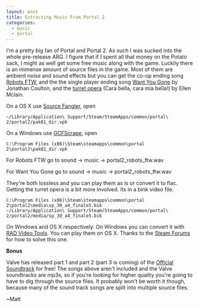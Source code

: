 ```yaml
---
layout: post
title: Extracting Music From Portal 2
categories:
  - music
  - portal
---
```


I'm a pretty big fan of Portal and Portal 2.  As such I was sucked into the whole pre-release ARG. I figure that if I spent all that money on the Potato sack, I might as well get some free music along with the game. Luckily there is an immense amount of source files in the game.  Most of them are ambient noise and sound effects but you can get the co-op ending song [Robots FTW](http://www.last.fm/music/Valve/_/Robots+FTW), and the the single player ending song [Want You Gone](http://www.last.fm/music/Jonathan+Coulton/_/Want+You+Gone) by Jonathan Coulton, and the [turret opera](http://www.last.fm/music/Ellen+Mclain/_/Turret+Opera) (Cara bella, cara mia bella!) by Ellen Mclain.

On a OS X use [Source Fangler](http://www.markdouma.com/sourcefinagler/), open

    ~/Library/Application\ Support/Steam/SteamApps/common/portal\ 2/portal2/pak01_dir.vpk

On a Windows use [GCFScrape](http://nemesis.thewavelength.net/index.php?p=26), open

    C:\Program Files (x86)\Steam\steamapps\common\portal 2\portal2\pak01_dir.vpk

For Robots FTW go to sound -> music -> portal2_robots_ftw.wav 

For Want You Gone go to sound -> music -> portal2_robots_ftw.wav 

They're both lossless and you can play them as is or convert it to flac. Getting the turret opera is a bit more involved. Its in a bink video file.

    C:\Program Files (x86)\Steam\steamapps\common\portal 2\portal2\media\sp_30_a4_finale5.bik
    ~/Library/Application\ Support/Steam/SteamApps/common/portal\ 2/portal2/media/sp_30_a4_finale5.bik

On Windows and OS X respectively. On Windows you can convert it with [RAD Video Tools](http://www.radgametools.com/bnkdown.htm). You can play them on OS X. Thanks to the [Steam Forums](http://forums.steampowered.com/forums/showthread.php?t=1854268) for how to solve this one.

**Bonus**

Valve has released part 1 and part 2 (part 3 is coming) of the [Official Soundtrack](http://www.thinkwithportals.com/music.php) for free! The songs above aren't included and the Valve soundtracks are mp3s, so if you're looking for higher quality you're going to have to dig through the source files.  It probably won't be worth it though, because many of the sound track songs are split into multiple source files.

~Matt
